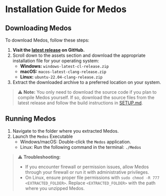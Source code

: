 # Installation Guide for Medos

## Downloading Medos

To download Medos, follow these steps:

1. **Visit the [latest release](https://github.com/mccoyh/CS-362-Project/releases/latest) on GitHub.**
2. Scroll down to the assets section and download the appropriate installation file for your operating system:
    - **Windows:** `windows-latest-cl-release.zip`
    - **macOS:** `macos-latest-clang-release.zip`
    - **Linux:** `ubuntu-22.04-clang-release.zip`
3. Extract the downloaded archive to a preferred location on your system.

> ⚠️ **Note:** You only need to download the source code if you plan to compile Medos yourself. If so, download the source files from the latest release and follow the build instructions in [SETUP.md](SETUP.md).

## Running Medos

1. Navigate to the folder where you extracted Medos.
2. Launch the `Medos` Executable
   - Windows/macOS: Double-click the `Medos` application.
   - Linux: Run the following command in the terminal: `./Medos`

> ⚠️ **Troubleshooting:**
> - If you encounter firewall or permission issues, allow Medos through your firewall or run it with administrative privileges.
> - On Linux, ensure proper file permissions with `sudo chmod -R 777 <EXTRACTED_FOLDER>`. Replace `<EXTRACTED_FOLDER>` with the path where you unzipped Medos.


